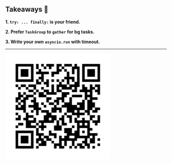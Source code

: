 ## Takeaways 🍟

**1. `try: ... finally:` is your friend.**

**2. Prefer `TaskGroup` to `gather` for bg tasks.**

**3. Write your own `asyncio.run` with timeout.**

---

![image](./ZZ_qrcode.png)
